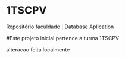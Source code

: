 # 1TSCPV
Repositório faculdade | Database Aplication

#Este projeto inicial pertence a turma 1TSCPV

alteracao feita localmente
